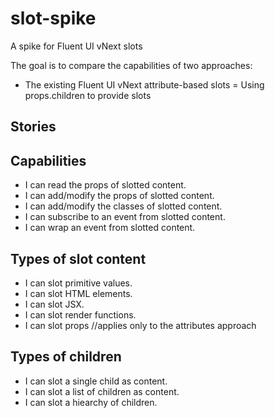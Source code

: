 # slot-spike

A spike for Fluent UI vNext slots

The goal is to compare the capabilities of two approaches:

- The existing Fluent UI vNext attribute-based slots
  = Using props.children to provide slots

## Stories

## Capabilities

- I can read the props of slotted content.
- I can add/modify the props of slotted content.
- I can add/modify the classes of slotted content.
- I can subscribe to an event from slotted content.
- I can wrap an event from slotted content.

## Types of slot content

- I can slot primitive values.
- I can slot HTML elements.
- I can slot JSX.
- I can slot render functions.
- I can slot props //applies only to the attributes approach

## Types of children

- I can slot a single child as content.
- I can slot a list of children as content.
- I can slot a hiearchy of children.
